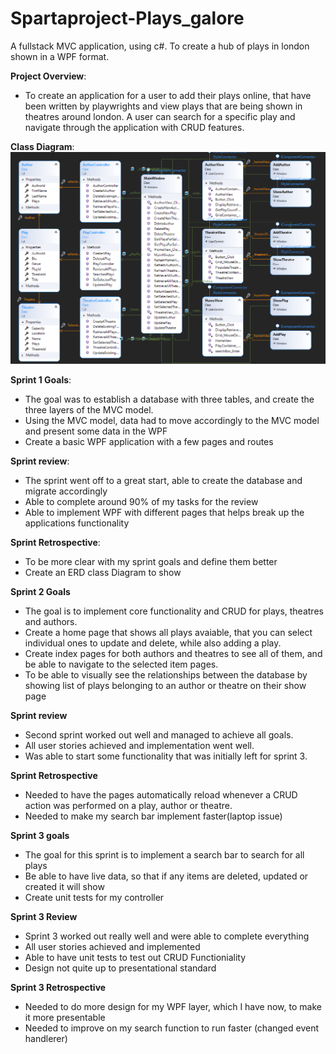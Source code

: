 # Spartaproject-Plays_galore
A fullstack MVC application, using c#. To create a hub of plays in london shown in a WPF format.

**Project Overview**:
- To create an application for a user to add their plays online, that have been written by playwrights and view plays that are being shown in theatres around london. A user can search for a specific play and navigate through the application with CRUD features.

**Class Diagram**:
![ERD](PlayGalore_Project/classdiagram.png?raw=true "Title")

**Sprint 1 Goals**:
- The goal was to establish a database with three tables, and create the three layers of the MVC model.
- Using the MVC model, data had to move accordingly to the MVC model and present some data in the WPF
- Create a basic WPF application with a few pages and routes

**Sprint review**:
- The sprint went off to a great start, able to create the database and migrate accordingly
- Able to complete around 90% of my tasks for the review
- Able to implement WPF with different pages that helps break up the applications functionality 

**Sprint Retrospective**:
- To be more clear with my sprint goals and define them better
- Create an ERD class Diagram to show

**Sprint 2 Goals**
- The goal is to implement core functionality and CRUD for plays, theatres and authors.
- Create a home page that shows all plays avaiable, that you can select individual ones to update and delete, while also adding a play.
- Create index pages for both authors and theatres to see all of them, and be able to navigate to the selected item pages.
- To be able to visually see the relationships between the database by showing list of plays belonging to an author or theatre on their show page

**Sprint review**
- Second sprint worked out well and managed to achieve all goals.
- All user stories achieved and implementation went well.
- Was able to start some functionality that was initially left for sprint 3.

**Sprint Retrospective**
- Needed to have the pages automatically reload whenever a CRUD action was performed on a play, author or theatre.
- Needed to make my search bar implement faster(laptop issue)

**Sprint 3 goals**
- The goal for this sprint is to implement a search bar to search for all plays
- Be able to have live data, so that if any items are deleted, updated or created it will show
- Create unit tests for my controller

**Sprint 3 Review**
- Sprint 3 worked out really well and were able to complete everything
- All user stories achieved and implemented
- Able to have unit tests to test out CRUD Functioniality
- Design not quite up to presentational standard

**Sprint 3 Retrospective**
- Needed to do more design for my WPF layer, which I have now, to make it more presentable
- Needed to improve on my search function to run faster (changed event handlerer)

